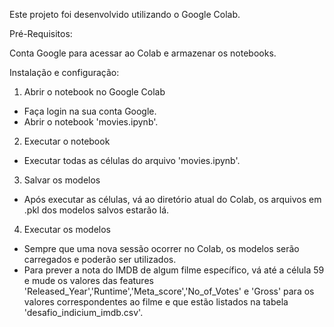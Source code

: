 Este projeto foi desenvolvido utilizando o Google Colab.

Pré-Requisitos:

Conta Google para acessar ao Colab e armazenar os notebooks.

Instalação e configuração:
1) Abrir o notebook no Google Colab
-  Faça login na sua conta Google.
- Abrir o notebook 'movies.ipynb'.
2) Executar o notebook
- Executar todas as células do arquivo 'movies.ipynb'.
3) Salvar os modelos
- Após executar as células, vá ao diretório atual do Colab, os arquivos em .pkl dos modelos salvos estarão lá.
4) Executar os modelos
- Sempre que uma nova sessão ocorrer no Colab, os modelos serão carregados e poderão ser utilizados. 
- Para prever a nota do IMDB de algum filme específico, vá até a célula 59 e mude os valores das
features 'Released_Year','Runtime','Meta_score','No_of_Votes' e 'Gross' para os valores correspondentes
ao filme e que estão listados na tabela 'desafio_indicium_imdb.csv'.
